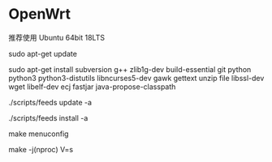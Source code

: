 OpenWrt
======

推荐使用 Ubuntu 64bit 18LTS

sudo apt-get update

sudo apt-get install subversion g++ zlib1g-dev build-essential git python python3 python3-distutils libncurses5-dev gawk gettext unzip file libssl-dev wget libelf-dev ecj fastjar java-propose-classpath

./scripts/feeds update -a

./scripts/feeds install -a

make menuconfig

make -j(nproc) V=s
